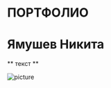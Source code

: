 # ПОРТФОЛИО
# Ямушев Никита
** текст **

![picture](https://user-images.githubusercontent.com/122751049/214529148-ab5df1fa-434e-432a-b5f5-662625d56483.jpg)
